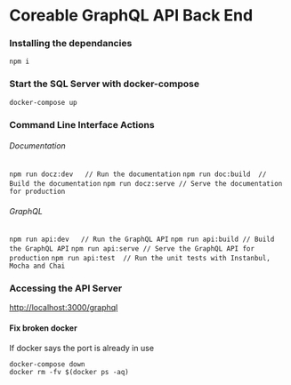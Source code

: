 # Coreable GraphQL API Back End

  
### Installing the dependancies

  
`npm i`

  
### Start the SQL Server with docker-compose


`docker-compose up`


### Command Line Interface Actions

  
###### Documentation

`npm run docz:dev   // Run the documentation`
`npm run doc:build  // Build the documentation`
`npm run docz:serve // Serve the documentation for production`

###### GraphQL
`npm run api:dev   // Run the GraphQL API`
`npm run api:build // Build the GraphQL API`
`npm run api:serve // Serve the GraphQL API for production`
`npm run api:test  // Run the unit tests with Instanbul, Mocha and Chai`


### Accessing the API Server

[http://localhost:3000/graphql](http://localhost:3000/graphql)


#### Fix broken docker

If docker says the port is already in use

  
```
docker-compose down
docker rm -fv $(docker ps -aq)
```